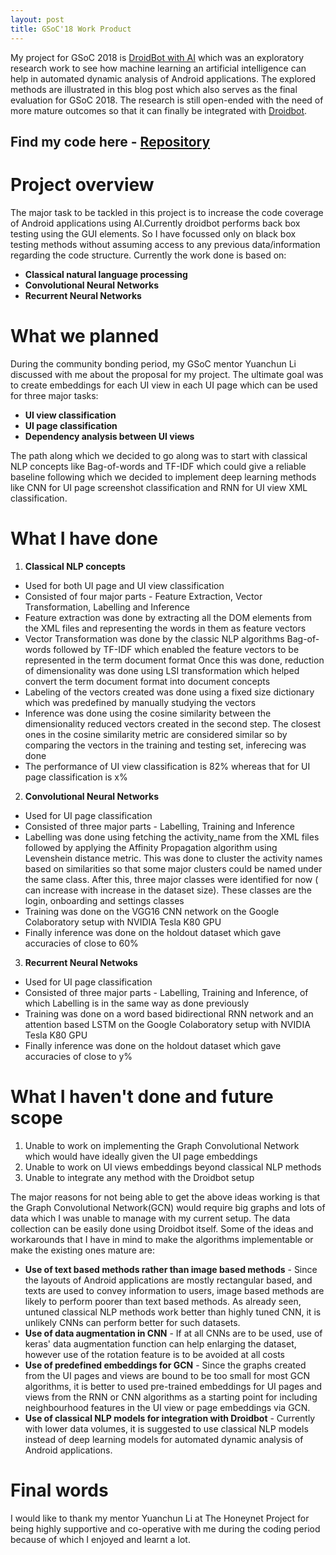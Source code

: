 ```yaml
---
layout: post
title: GSoC'18 Work Product
---
```

My project for GSoC 2018 is [DroidBot with AI](https://summerofcode.withgoogle.com/projects/#5858149874008064) which was an exploratory research work to see how machine learning an artificial intelligence can help in automated dynamic analysis of Android applications. The explored methods are illustrated in this blog post which also serves as the final evaluation for GSoC 2018. The research is still open-ended with the need of more mature outcomes so that it can finally be integrated with [Droidbot](https://github.com/honeynet/droidbot). 

## Find my code here - [Repository](https://github.com/SaumoPal97/GSoC-2018)

# Project overview

The major task to be tackled in this project is to increase the code coverage of Android applications using AI.Currently droidbot performs back box testing using the GUI elements. So I have focussed only on black box testing methods without assuming access to any previous data/information regarding the code structure. Currently the work done is based on:
* **Classical natural language processing**
* **Convolutional Neural Networks**
* **Recurrent Neural Networks**

# What we planned

During the community bonding period, my GSoC mentor Yuanchun Li discussed with me about the proposal for my project. The ultimate goal was to create embeddings for each UI view in each UI page which can be used for three major tasks:
* **UI view classification**
* **UI page classification**
* **Dependency analysis between UI views**

The path along which we decided to go along was to start with classical NLP concepts like Bag-of-words and TF-IDF which could give a reliable baseline following which we decided to implement deep learning methods like CNN for UI page screenshot classification and RNN for UI view XML classification.

# What I have done

1. **Classical NLP concepts**
  - Used for both UI page and UI view classification
  - Consisted of four major parts - Feature Extraction, Vector Transformation, Labelling and Inference
  - Feature extraction was done by extracting all the DOM elements from the XML files and representing the words in them as feature vectors
  - Vector Transformation was done by the classic NLP algorithms Bag-of-words followed by TF-IDF which enabled the feature vectors to be represented in the term document format Once this was done, reduction of dimensionality was done using LSI transformation which helped convert the term document format into document concepts
  - Labeling of the vectors created was done using a fixed size dictionary which was predefined by manually studying the vectors
  - Inference was done using the cosine similarity between the dimensionality reduced vectors created in the second step. The closest ones in the cosine similarity metric are considered similar so by comparing the vectors in the training and testing set, inferecing was done
  - The performance of UI view classification is 82% whereas that for UI page classification is x%
  
2. **Convolutional Neural Networks**
  - Used for UI page classification
  - Consisted of three major parts - Labelling, Training and Inference
  - Labelling was done using fetching the activity_name from the XML files followed by applying the Affinity Propagation algorithm using Levenshein distance metric. This was done to cluster the activity names based on similarities so that some major clusters could be named under the same class. After this, three major classes were identified for now ( can increase with increase in the dataset size). These classes are the login, onboarding and settings classes
  - Training was done on the VGG16 CNN network on the Google Colaboratory setup with NVIDIA Tesla K80 GPU
  - Finally inference was done on the holdout dataset which gave accuracies of close to 60%
  
3. **Recurrent Neural Netwoks**
  - Used for UI page classification
  - Consisted of three major parts - Labelling, Training and Inference, of which Labelling is in the same way as done previously
  - Training was done on a word based bidirectional RNN network and an attention based LSTM on the Google Colaboratory setup with NVIDIA Tesla K80 GPU
   - Finally inference was done on the holdout dataset which gave accuracies of close to y%

# What I haven't done and future scope

1. Unable to work on implementing the Graph Convolutional Network which would have ideally given the UI page embeddings 
2. Unable to work on UI views embeddings beyond classical NLP methods
3. Unable to integrate any method with the Droidbot setup

The major reasons for not being able to get the above ideas working is that the Graph Convolutional Network(GCN) would require big graphs and lots of data which I was unable to manage with my current setup. The data collection can be easily done using Droidbot itself. Some of the ideas and workarounds that I have in mind to make the algorithms implementable or make the existing ones mature are:
* **Use of text based methods rather than image based methods** - Since the layouts of Android applications are mostly rectangular based, and texts are used to convey information to users, image based methods are likely to perform poorer than text based methods. As already seen, untuned classical NLP methods work better than highly tuned CNN, it is unlikely CNNs can perform better for such datasets. 
* **Use of data augmentation in CNN** - If at all CNNs are to be used, use of keras' data augmentation function can help enlarging the dataset, however use of the rotation feature is to be avoided at all costs
* **Use of predefined embeddings for GCN** - Since the graphs created from the UI pages and views are bound to be too small for most GCN algorithms, it is better to used pre-trained embeddings for UI pages and views from the RNN or CNN algorithms as a starting point for including neighbourhood features in the UI view or page embeddings via GCN.
* **Use of classical NLP models for integration with Droidbot** - Currently with lower data volumes, it is suggested to use classical NLP models instead of deep learning models for automated dynamic analysis of Android applications.

# Final words

I would like to thank my mentor Yuanchun Li at The Honeynet Project for being highly supportive and co-operative with me during the coding period because of which I enjoyed and learnt a lot.


